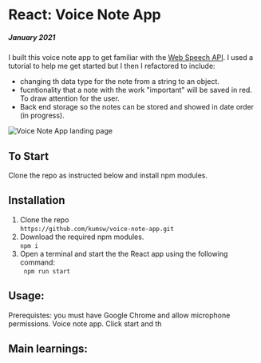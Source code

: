 # React: Voice Note App

##### January 2021

I built this voice note app to get familiar with the [Web Speech API](https://developers.google.com/web/updates/2013/01/Voice-Driven-Web-Apps-Introduction-to-the-Web-Speech-API). I used a tutorial to help me get started but I then I refactored to include:

- changing th data type for the note from a string to an object.
- fucntionality that a note with the work "important" will be saved in red. To draw attention for the user.
- Back end storage so the notes can be stored and showed in date order (in progress).

![Voice Note App landing page]()

## To Start

Clone the repo as instructed below and install npm modules.

## Installation

1.  Clone the repo<br/>
    `https://github.com/kumsw/voice-note-app.git`
2.  Download the required npm modules.<br/>
    `npm i`
3.  Open a terminal and start the the React app using the following command:<br/>` npm run start`

## Usage:

Prerequistes: you must have Google Chrome and allow microphone permissions.
Voice note app. Click start and th

## Main learnings:
